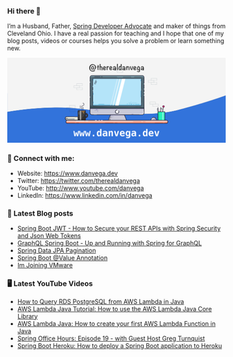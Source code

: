 ### Hi there 👋

I’m a Husband, Father, [Spring Developer Advocate](https://tanzu.vmware.com/developer/advocates/) and maker of things from Cleveland Ohio. I have a real passion for teaching and I hope that one of my blog posts, videos or courses helps you solve a problem or learn something new.

![Profile Header](./github_profile_header.png)

### 🤝 Connect with me:

- Website: https://www.danvega.dev
- Twitter: https://twitter.com/therealdanvega
- YouTube: http://www.youtube.com/danvega
- LinkedIn: https://www.linkedin.com/in/danvega

### 📝 Latest Blog posts

<!-- BLOG-POST-LIST:START -->
- [Spring Boot JWT - How to Secure your REST APIs with Spring Security and Json Web Tokens](https://www.danvega.dev/blog/2022/09/06/spring-security-jwt)
- [GraphQL Spring Boot - Up and Running with Spring for GraphQL](https://www.danvega.dev/blog/2022/05/17/spring-for-graphql)
- [Spring Data JPA Pagination](https://www.danvega.dev/blog/2022/05/12/spring-data-jpa-pagination)
- [Spring Boot @Value Annotation](https://www.danvega.dev/blog/2022/05/11/spring-boot-value-annotation)
- [Im Joining VMware](https://www.danvega.dev/blog/2022/01/24/im-joining-vmware)
<!-- BLOG-POST-LIST:END -->

### 🖥 Latest YouTube Videos

<!-- YOUTUBE:START -->
- [How to Query RDS PostgreSQL from AWS Lambda in Java](https://www.youtube.com/watch?v=K1OI-S0ET70)
- [AWS Lambda Java Tutorial: How to use the AWS Lambda Java Core Library](https://www.youtube.com/watch?v=kyWllXOGMWQ)
- [AWS Lambda Java: How to create your first AWS Lambda Function in Java](https://www.youtube.com/watch?v=MaHxZEBRcT4)
- [Spring Office Hours: Episode 19 - with Guest Host Greg Turnquist](https://www.youtube.com/watch?v=Mjq9g8hRaoI)
- [Spring Boot Heroku: How to deploy a Spring Boot application to Heroku](https://www.youtube.com/watch?v=lGtTOLKuvqs)
<!-- YOUTUBE:END -->

